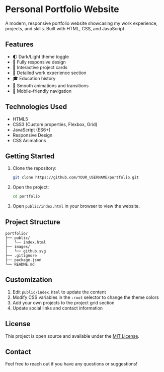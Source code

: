 # Personal Portfolio Website

A modern, responsive portfolio website showcasing my work experience, projects, and skills. Built with HTML, CSS, and JavaScript.

## Features

- 🌓 Dark/Light theme toggle
- 📱 Fully responsive design
- 🎯 Interactive project cards
- 💼 Detailed work experience section
- 🎓 Education history
- 🔄 Smooth animations and transitions
- 📱 Mobile-friendly navigation

## Technologies Used

- HTML5
- CSS3 (Custom properties, Flexbox, Grid)
- JavaScript (ES6+)
- Responsive Design
- CSS Animations

## Getting Started

1. Clone the repository:
   ```bash
   git clone https://github.com/YOUR_USERNAME/portfolio.git
   ```

2. Open the project:
   ```bash
   cd portfolio
   ```

3. Open `public/index.html` in your browser to view the website.

## Project Structure

```
portfolio/
├── public/
│   └── index.html
├── images/
│   └── github.svg
├── .gitignore
├── package.json
└── README.md
```

## Customization

1. Edit `public/index.html` to update the content
2. Modify CSS variables in the `:root` selector to change the theme colors
3. Add your own projects to the project grid section
4. Update social links and contact information

## License

This project is open source and available under the [MIT License](LICENSE).

## Contact

Feel free to reach out if you have any questions or suggestions! 